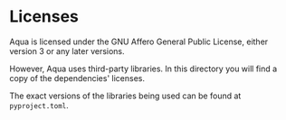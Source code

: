 # Licenses
Aqua is licensed under the GNU Affero General Public License, either version 3
or any later versions.

However, Aqua uses third-party libraries. In this directory you will find a
copy of the dependencies' licenses.

The exact versions of the libraries being used can be found at `pyproject.toml`.
